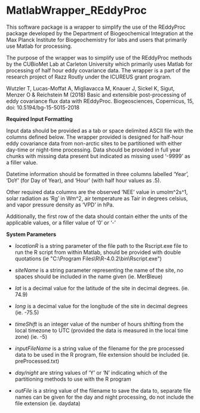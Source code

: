 # MatlabWrapper_REddyProc

This software package is a wrapper to simplify the use of the REddyProc package developed by the Department of Biogeochemical Integration at the Max Planck Institute for Biogeochemistry for labs and users that primarily use Matlab for processing. 

The purpose of the wrapper was to simplify use of the REddyProc methods by the CUBioMet Lab at Carleton University which primarily uses Matlab for processing of half hour eddy covariance data. The wrapper is a part of the research project of Razz Routly under the ICUREUS grant program. 

Wutzler T, Lucas-Moffat A, Migliavacca M, Knauer J, Sickel K, Sigut, Menzer O & Reichstein M (2018) Basic and extensible post-processing of eddy covariance flux data with REddyProc. Biogeosciences, Copernicus, 15, doi: 10.5194/bg-15-5015-2018

**Required Input Formatting**

Input data should be provided as a tab or space delimited ASCII file with the columns defined below. The wrapper provided is designed for half-hour eddy covariance data from non-arctic sites to be partitioned with either day-time or night-time processing. Data should be provided in full year chunks with missing data present but indicated as missing used ‘-9999’ as a filler value.

Datetime information should be formatted in three columns labelled ‘Year’, ‘DoY’ (for Day of Year), and ‘Hour’ (with half hour values as .5). 

Other required data columns are the observed ‘NEE’ value in umolm^2s^1, solar radiation as ‘Rg’ in Wm^2, air temperature as Tair in degrees celsius, and vapor pressure density as ‘VPD’ in hPa. 

Additionally, the first row of the data should contain either the units of the applicable values, or a filler value of ‘0’ or ‘-’

**System Parameters**
    
* *locationR* is a string parameter of the file path to the Rscript.exe file to run the R script from within Matlab, should be provided with double quotations 
    (ie "C:\Program Files\R\R-4.0.2\bin\Rscript.exe")

* *siteName* is a string parameter representing the name of the site, no spaces should be included in the name given
    (ie. MerBleue)

* *lat* is a decimal value for the latitude of the site in decimal degrees.
    (ie. 74.9)

* *long* is a decimal value for the longitude of the site in decimal degrees
    (ie. -75.5)

* *timeShift* is an integer value of the number of hours shifting from the local timezone to UTC (provided the data is measured in the local time zone)
    (ie. -5)
    
* *inputFileName* is a string value of the filename for the pre processed data to be used in the R program, file extension should be included
    (ie. preProcessed.txt)

* *day/night* are string values of ‘Y’ or ‘N’ indicating which of the partitioning methods to use with the R program

* *outFile* is a string value of the filename to save the data to, separate file names can be given for the day and night processing, do not include the file extension
    (ie. daydata)

